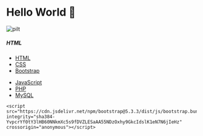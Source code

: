 <html lang="et">
  <head>
    <meta charset="utf-8">
    <meta name="viewport" content="width=device-width, initial-scale=1">
    <link href="https://cdn.jsdelivr.net/npm/bootstrap@5.3.3/dist/css/bootstrap.min.css" rel="stylesheet" integrity="sha384-QWTKZyjpPEjISv5WaRU9OFeRpok6YctnYmDr5pNlyT2bRjXh0JMhjY6hW+ALEwIH" crossorigin="anonymous">
            </ol>
            </nav>
            <h1>Hello World 👋 </h1>
            <img src="https://picsum.photos/id/234/1200/400" class="img-fluid" alt="pilt">
        </div>
        <div class="col-sm-4">
            <div class="card mt-3">
                <div class="card-header">
                  <h5>HTML</h5>
                </div>
                <div class="card-body">
                    <div class="row">
                        <div class="col-sm">
                            <ul class="list-unstyled">
                                <li><a href="#">HTML</a></li>
                                <li><a href="#">CSS</a></li>
                                <li><a href="#">Bootstrap</a></li>
                            </ul>
                        </div>
                        <div class="col-sm">
                            <ul class="list-unstyled">
                                <li><a href="#">JavaScript</a></li>
                                <li><a href="#">PHP</a></li>
                                <li><a href="#">MySQL</a></li>
                            </ul>
                        </div>
                    </div>
                </div>
            </div>
        </div>
    </div>
</div>

    <script src="https://cdn.jsdelivr.net/npm/bootstrap@5.3.3/dist/js/bootstrap.bundle.min.js" integrity="sha384-YvpcrYf0tY3lHB60NNkmXc5s9fDVZLESaAA55NDzOxhy9GkcIdslK1eN7N6jIeHz" crossorigin="anonymous"></script>
  </body>
</html>

<!--
**SigridLillep/SigridLillep** is a ✨ _special_ ✨ repository because its `README.md` (this file) appears on your GitHub profile.

Here are some ideas to get you started:

- 🔭 I’m currently working on ...
- 🌱 I’m currently learning ...
- 👯 I’m looking to collaborate on ...
- 🤔 I’m looking for help with ...
- 💬 Ask me about ...
- 📫 How to reach me: ...
- 😄 Pronouns: ...
- ⚡ Fun fact: ...
-->
